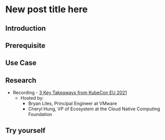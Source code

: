 # New post title here

## Introduction


## Prerequisite


## Use Case


## Research
- Recording - [3 Key Takeaways from KubeCon EU 2021](https://www.youtube.com/watch?v=xSAP9rPmitM)
  - Hosted by:
    - Bryan Liles, Principal Engineer at VMware 
    - Cheryl Hung, VP of Ecosystem at the Cloud Native Computing Foundation

## Try yourself
